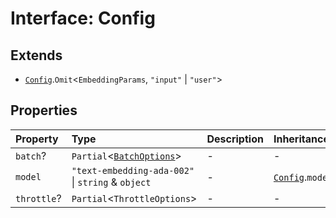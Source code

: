 # Interface: Config

## Extends

- [`Config`](../../Base/interfaces/Config.md).`Omit`\<`EmbeddingParams`, `"input"` \| `"user"`\>

## Properties

| Property | Type | Description | Inheritance | Source |
| :------ | :------ | :------ | :------ | :------ |
| `batch`? | `Partial`\<[`BatchOptions`](BatchOptions.md)\> | - | - | [src/model/types.ts:140](https://github.com/dexaai/llm-tools/blob/2a387dc/src/model/types.ts#L140) |
| `model` | `"text-embedding-ada-002"` \| `string` & `object` | - | [`Config`](../../Base/interfaces/Config.md).`model` | [src/model/types.ts:139](https://github.com/dexaai/llm-tools/blob/2a387dc/src/model/types.ts#L139) |
| `throttle`? | `Partial`\<`ThrottleOptions`\> | - | - | [src/model/types.ts:141](https://github.com/dexaai/llm-tools/blob/2a387dc/src/model/types.ts#L141) |

